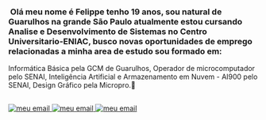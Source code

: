 ### <img src="" widht="" height="" alt=""> Olá meu nome é Felippe tenho 19 anos, sou natural de Guarulhos na grande São Paulo atualmente estou cursando Analise e Desenvolvimento de Sistemas no Centro Universitario-ENIAC, busco novas oportunidades de emprego relacionadas a minha area de estudo sou formado em:

Informática Básica pela GCM de Guarulhos,
Operador de microcomputador pelo SENAI,
Inteligência Artificial e Armazenamento em Nuvem - AI900 pelo SENAI,
Design Gráfico pela Micropro.👋

<!--
**felippecruz/felippecruz** is a ✨ _special_ ✨ repository because its `README.md` (this file) appears on your GitHub profile.

Here are some ideas to get you started:

- 🔭 I’m currently working on ...
- 🌱 I’m currently learning ...
- 👯 I’m looking to collaborate on ...
- 🤔 I’m looking for help with ...
- 💬 Ask me about ...
- 📫 How to reach me: ...
- 😄 Pronouns: ...
- ⚡ Fun fact: ...
-->
##

<div>
  <a href="https://mail.google.com/mail/u/0/?tab=rm&ogbl#inbox" target="_blank"><img src="https://img.shields.io/badge/Gmail-D14836?style=for-the-badge&logo=gmail&logoColor=white" alt="meu email"> </a>
  <a href="https://mail.google.com/mail/u/0/?tab=rm&ogbl#inbox" target="_blank"><img src="https://img.shields.io/badge/WhatsApp-25D366?style=for-the-badge&logo=whatsapp&logoColor=white" alt="meu email"> </a>
  <a href="https://mail.google.com/mail/u/0/?tab=rm&ogbl#inbox" target="_blank"><img src="https://img.shields.io/badge/LinkedIn-0077B5?style=for-the-badge&logo=linkedin&logoColor=white" alt="meu email"> </a>
</div>
